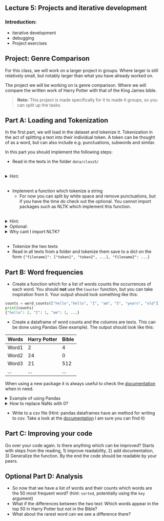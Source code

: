 ## Lecture 5: Projects and iterative development

###  Introduction:
- iterative development
- debugging
- Project exercises

## Project: Genre Comparison
For this class, we will work on a larger project in groups. Where larger is still
relatively small, but notably larger than what you have already worked on. 

The project we will be working on is genre comparison. Where we will compare the written
work of Harry Potter with that of the King James bible.

> **Note:** This project is made specifically for it to made it groups, so you can split up the tasks.

## Part A: Loading and Tokenization
In the first part, we will load in the dataset and tokenize it. Tokenization in the act
of splitting a text into their individual token. A token can be thought of as a word,
but can also include e.g. punctuations, subwords and similar.

In this part you should implement the following steps:

- Read in the texts in the folder `data/class5/`

 <br /> 


<details>
  <summary>Hint:</summary>

  Check the reading from class 3.

</details>

<br /> 

- Implement a function which tokenize a string
  - For now you can split by white space and remove punctuations, but if you have the time do check out the optional. You cannot import packages such as NLTK which implement this function.



<br /> 

<details>
  <summary>Hint:</summary>

  You can use the `.split()` method in python to split by whitespace.

</details>


<details>
  <summary>Optional:</summary>

  - Extend tokenization 1:
    - Instead of removing punctuation make it into their own token i.e. "Hello world!" -> "Hello|world|!"
    - Hint: Make it into a stepwise approach first split into tokens then split the punctuation from the tokens.
  - Extend tokenization 2:
    - What about words such as isn't or it's? Transform them into the constituent words i.e. "isn't" -> "is|not" (instead of "isn|t" or "isn|'|t")
  - Extend tokenization 3:
    - Make common expressions such as "e.g.", "U.K." into tokens (i.e. the punctuation should be removed). You can do this either using a list of common expressions or maybe using a smarter approach?

</details>


<details>
  <summary>Why cant I import NLTK?</summary>

  Of course, were you to do this for practice I would recommend using an implemented function. Actually, I would recommend the tokenizer for SpaCy.
  However, the goal of this exercise is to teach you string manipulation and by importing a function you forgo the goal of the exercise.


</details>

<br /> 

- Tokenize the two texts
- Read in all texts from a folder and tokenize them save to a dict on the form `{"filename1": ["token1", "token2", ...], "filename2": ...}`

## Part B: Word frequencies
- Create a function which for a list of words counts the occurrences of each word. You should **not** use the `Counter` function, but you can take inspiration from it. Your output should look something like this:
```python
counts = word_counts(["hello","hello", "I", "am", "5", "years", "old"])
print(counts)
{"hello": 2, "I": 1, "am": 1, ...}
```

- Create a dataframe of word counts and the columns are texts. This can be done using Pandas (See example). The output should look like this: 

| Words | Harry Potter | Bible |
| ----- | ------------ | ----- |
| Word1 | 2            | 4     |
| Word2 | 24           | 0     |
| Word3 | 21           | 512   |
| ...   | ...          | ...   |

When using a new package it is always useful to check the [documentation](https://pandas.pydata.org/docs/reference/api/pandas.DataFrame.html#) when in need.

<details>
  <summary>Example of using Pandas </summary>

Pandas has the `.from_dict` method:
```python
import pandas as pd
p = {"list1": {"w1": 2, "w2": 3}, "list2": {"w2": 8, "w4": 19}}
pd.DataFrame.from_dict(p)
#     list1  list2
# w1    2.0    NaN
# w2    3.0    8.0
# w4    NaN   19.0
```
Where the inner dictionaries of `p` can be created using your `word_counts` function.

</details>


<details>
  <summary>How to replace NaNs with 0?</summary>

For replacing NAs you have a couple of options:

Use the functions specifically for the task:
```
df.fillna(0)
```

Use the more general `.replace` method:
```
import numpy as np
df.replace(np.nan, 0)
```

Or using masking (similar to what you would see in R):
```
# set all cases where the isnan is True to be 0
df[df.isnan()] = 0
```
</details>



- Write to a csv file (Hint: pandas dataframes have an method for writing to csv. Take a look at the [documentation](https://pandas.pydata.org/docs/reference/api/pandas.DataFrame.html#) I am sure you can find it)


## Part C: Improving your code
Go over your code again. Is there anything which can be improved? Starts with steps from the reading, 1) improve readability, 2) add documentation, 3) Generalize the function. By the end the code should be readable by your peers.

## Optional Part D: Analysis
- So now that we have a list of words and their counts which words are the 50 most frequent word? (hint: `sorted`, potentially using the `key` argument)
- What if the differences between the two text: Which words appear in the top 50 in Harry Potter but not in the Bible? 
- What about the rarest word can we see a difference there? 

